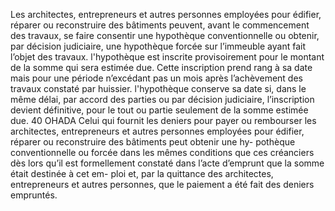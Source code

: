 Les architectes, entrepreneurs et autres personnes employées pour édifier, réparer
ou reconstruire des bâtiments peuvent, avant le commencement des travaux, se faire consentir
une hypothèque conventionnelle ou obtenir, par décision judiciaire, une hypothèque forcée sur
l’immeuble ayant fait l’objet des travaux.
l'hypothèque est inscrite provisoirement pour le montant de la somme qui sera estimée due.
Cette inscription prend rang à sa date mais pour une période n’excédant pas un mois après
l’achèvement des travaux constaté par huissier. l'hypothèque conserve sa date si, dans le
même délai, par accord des parties ou par décision judiciaire, l’inscription devient définitive,
pour le tout ou partie seulement de la somme estimée due.
40
OHADA
Celui qui fournit les deniers pour payer ou rembourser les architectes, entrepreneurs et autres
personnes employées pour édifier, réparer ou reconstruire des bâtiments peut obtenir une hy-
pothèque conventionnelle ou forcée dans les mêmes conditions que ces créanciers dès lors
qu’il est formellement constaté dans l’acte d’emprunt que la somme était destinée à cet em-
ploi et, par la quittance des architectes, entrepreneurs et autres personnes, que le paiement a
été fait des deniers empruntés.